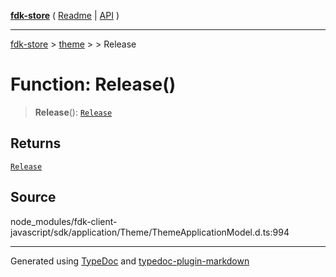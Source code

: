[**fdk-store**](../../../README.md) ( [Readme](../../../README.md) \| [API](../../../API.md) )

---

[fdk-store](../../../API.md) > [theme](../../README.md) > [<internal>](../README.md) > Release

# Function: Release()

> **Release**(): [`Release`](../type-aliases/type-alias.Release.md)

## Returns

[`Release`](../type-aliases/type-alias.Release.md)

## Source

node_modules/fdk-client-javascript/sdk/application/Theme/ThemeApplicationModel.d.ts:994

---

Generated using [TypeDoc](https://typedoc.org/) and [typedoc-plugin-markdown](https://www.npmjs.com/package/typedoc-plugin-markdown)
